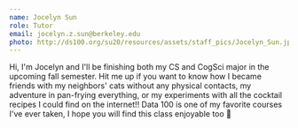 ```yaml
---
name: Jocelyn Sun
role: Tutor
email: jocelyn.z.sun@berkeley.edu
photo: http://ds100.org/su20/resources/assets/staff_pics/Jocelyn_Sun.jpg
---
```


Hi, I'm Jocelyn and I'll be finishing both my CS and CogSci major in the upcoming fall semester. Hit me up if you want to know how I became friends with my neighbors' cats without any physical contacts, my adventure in pan-frying everything, or my experiments with all the cocktail recipes I could find on the internet!! Data 100 is one of my favorite courses I've ever taken, I hope you will find this class enjoyable too  :slightly_smiling_face:
